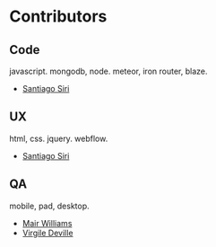 # Contributors

## Code

javascript. mongodb, node. meteor, iron router, blaze.

* [Santiago Siri](http://github.com/santisiri)

## UX

html, css. jquery. webflow.

* [Santiago Siri](http://github.com/santisiri)

## QA

mobile, pad, desktop.

* [Mair Williams](https://github.com/mairwilliams)
* [Virgile Deville](https://github.com/virgile-dev)
